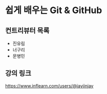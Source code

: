 # 쉽게 배우는 Git & GitHub

## 컨트리뷰터 목록

- 진유림
- 너구리
- 문병민

## 강의 링크

https://www.inflearn.com/users/@jayjinjay
